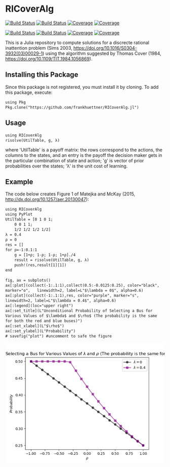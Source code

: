 # RICoverAlg

[![Build Status](https://travis-ci.com/FrankHuettner/RICoverAlg.jl.svg?branch=main)](https://travis-ci.com/FrankHuettner/RICoverAlg.jl)
[![Build Status](https://ci.appveyor.com/api/projects/status/github/FrankHuettner/RICoverAlg.jl?svg=true)](https://ci.appveyor.com/project/FrankHuettner/RICoverAlg-jl)
[![Coverage](https://codecov.io/gh/FrankHuettner/RICoverAlg.jl/branch/main/graph/badge.svg)](https://codecov.io/gh/FrankHuettner/RICoverAlg.jl)
[![Coverage](https://coveralls.io/repos/github/FrankHuettner/RICoverAlg.jl/badge.svg?branch=main)](https://coveralls.io/github/FrankHuettner/RICoverAlg.jl?branch=main)


[![Build Status](https://travis-ci.com/FrankHuettner/RICoverAlg.jl.svg?branch=main)](https://travis-ci.com/FrankHuettner/RICoverAlg.jl)
[![Build Status](https://ci.appveyor.com/api/projects/status/github/FrankHuettner/RICoverAlg.jl?svg=true)](https://ci.appveyor.com/project/FrankHuettner/RICoverAlg-jl)
[![Coverage](https://codecov.io/gh/FrankHuettner/RICoverAlg.jl/branch/main/graph/badge.svg)](https://codecov.io/gh/FrankHuettner/RICoverAlg.jl)
[![Coverage](https://coveralls.io/repos/github/FrankHuettner/RICoverAlg.jl/badge.svg?branch=main)](https://coveralls.io/github/FrankHuettner/RICoverAlg.jl?branch=main)

This is a Julia repository to compute solutions for a discrecte rational inattention problem (Sims 2003, https://doi.org/10.1016/S0304-3932(03)00029-1) using the algorithm suggested by Thomas Cover (1984, https://doi.org/10.1109/TIT.1984.1056869).

## Installing this Package
Since this package is not registered, you must install it by cloning. To add this package, execute: 

    using Pkg
    Pkg.clone("https://github.com/frankhuettner/RICoverAlg.jl")

## Usage
    using RICoverAlg
    risolve(UtilTable, g, λ)
where 'UtilTable' is a payoff matrix: the rows correspond to the actions, the columns to the states, and an entry is the payoff the decision maker gets in the particular combination of state and action;
'g' is vector of prior probabilities over the states;
'λ' is the unit cost of learning.

## Example
The code below creates Figure 1 of Matejka and McKay (2015, http://dx.doi.org/10.1257/aer.20130047):

    using RICoverAlg
    using PyPlot
    UtilTable = [0 1 0 1;
        0 0 1 1;
        1/2 1/2 1/2 1/2]
    λ = 0.4
    ρ = 0
    res = []
    for ρ=-1:0.1:1
        g = [1+ρ; 1-ρ; 1-ρ; 1+ρ]./4
        result = risolve(UtilTable, g, λ)
        push!(res,result[1][1])
    end

    fig, ax = subplots()
    ax[:plot](collect(-1:.1:1),collect(0.5:-0.0125:0.25), color="black", marker="o",   linewidth=2, label=L"$\lambda = 0$", alpha=0.6)
    ax[:plot](collect(-1:.1:1),res, color="purple", marker="s",  linewidth=2, label=L"$\lambda = 0.4$", alpha=0.6)
    ax[:legend](loc="upper right")
    ax[:set_title](L"Unconditional Probability of Selecting a Bus for Various Values of $\lambda$ and $\rho$ (The probability is the same for both the red and blue buses)")
    ax[:set_xlabel](L"$\rho$")
    ax[:set_ylabel](L"Probability")
    # savefig("plot") #uncomment to safe the figure
![alt text](doc/img/MM_RBT.png "Figure 1 of Majetka and McKay (2015) -- computation done with the package RICoverAlg")
